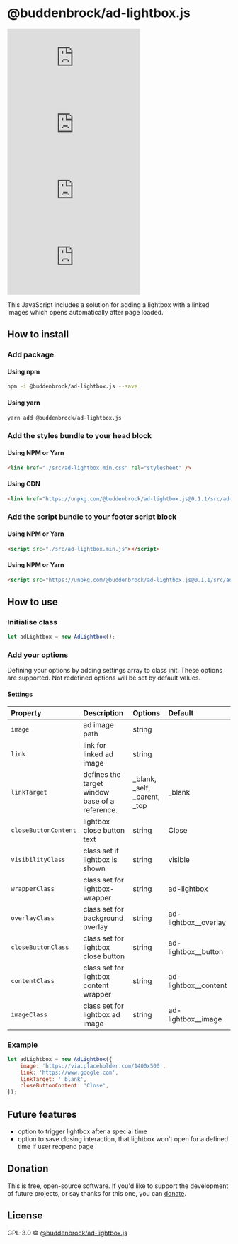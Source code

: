 # @buddenbrock/ad-lightbox.js
![GitHub licenze](https://img.shields.io/github/license/Buddenbrock/ad-lightbox.js?style=for-the-badge)
![GitHub release](https://img.shields.io/github/package-json/version/Buddenbrock/ad-lightbox.js?style=for-the-badge)
![Last commit](https://img.shields.io/github/last-commit/buddenbrock/ad-lightbox.js?style=for-the-badge)
![GitHub repo size](https://img.shields.io/github/repo-size/Buddenbrock/ad-lightbox.js?style=for-the-badge)

This JavaScript includes a solution for adding a lightbox with a linked images which opens automatically after page loaded.

## How to install
### Add package
#### Using npm
```sh
npm -i @buddenbrock/ad-lightbox.js --save
```

#### Using yarn
```sh
yarn add @buddenbrock/ad-lightbox.js
```

### Add the styles bundle to your head block
#### Using NPM or Yarn
```html
<link href="./src/ad-lightbox.min.css" rel="stylesheet" />
```

#### Using CDN
```html
<link href="https://unpkg.com/@buddenbrock/ad-lightbox.js@0.1.1/src/ad-lightbox.min.css" rel="stylesheet" />
```

### Add the script bundle to your footer script block
#### Using NPM or Yarn
```html
<script src="./src/ad-lightbox.min.js"></script>
```

#### Using NPM or Yarn
```html
<script src="https://unpkg.com/@buddenbrock/ad-lightbox.js@0.1.1/src/ad-lightbox.min.js"></script>
```

## How to use
### Initialise class
```javascript
let adLightbox = new AdLightbox();
```

### Add your options
Defining your options by adding settings array to class init. These options are supported. Not redefined options will be set by default values.

#### Settings
| Property             | Description                                    | Options                       | Default              |
|:---------------------|:-----------------------------------------------|:------------------------------|:---------------------|
| `image`              | ad image path                                  | string                        |                      |
| `link`               | link for linked ad image                       | string                        |                      |
| `linkTarget`         | defines the target window base of a reference. | _blank, _self, _parent, _top  | _blank               |
| `closeButtonContent` | lightbox close button text                     | string                        | Close                |
| `visibilityClass`    | class set if lightbox is shown                 | string                        | visible              |
| `wrapperClass`       | class set for lightbox-wrapper                 | string                        | ad-lightbox          |
| `overlayClass`       | class set for background overlay               | string                        | ad-lightbox__overlay |
| `closeButtonClass`   | class set for lightbox close button            | string                        | ad-lightbox__button  |
| `contentClass`       | class set for lightbox content wrapper         | string                        | ad-lightbox__content |
| `imageClass`         | class set for lightbox ad image                | string                        | ad-lightbox__image   |

### Example
```javascript
let adLightbox = new AdLightbox({
    image: 'https://via.placeholder.com/1400x500',
    link: 'https://www.google.com',
    linkTarget: '_blank',
    closeButtonContent: 'Close',
});
```

## Future features
- option to trigger lightbox after a special time
- option to save closing interaction, that lightbox won't open for a defined time if user reopend page

## Donation
This is free, open-source software. If you'd like to support the development of future projects, or say thanks for this one, you can [donate](https://www.paypal.me/buddenbrock).

## License
GPL-3.0 &copy; [@buddenbrock/ad-lightbox.js](https://github.com/Buddenbrock/ad-lightbox.js/blob/master/LICENSE)